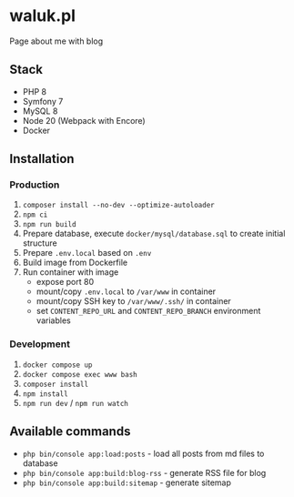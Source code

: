 # waluk.pl

Page about me with blog

## Stack
- PHP 8
- Symfony 7
- MySQL 8
- Node 20 (Webpack with Encore)
- Docker

## Installation

### Production
1. `composer install --no-dev --optimize-autoloader`
2. `npm ci`
3. `npm run build`
4. Prepare database, execute `docker/mysql/database.sql` to create initial structure
5. Prepare `.env.local` based on `.env`
6. Build image from Dockerfile
7. Run container with image
   - expose port 80
   - mount/copy `.env.local` to `/var/www` in container
   - mount/copy SSH key to `/var/www/.ssh/` in container
   - set `CONTENT_REPO_URL` and `CONTENT_REPO_BRANCH` environment variables

### Development
1. `docker compose up`
2. `docker compose exec www bash`
3. `composer install`
4. `npm install`
5. `npm run dev` / `npm run watch`

## Available commands
- `php bin/console app:load:posts` - load all posts from md files to database
- `php bin/console app:build:blog-rss` - generate RSS file for blog
- `php bin/console app:build:sitemap` - generate sitemap
